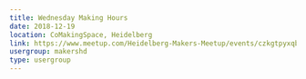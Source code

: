 ```yaml
---
title: Wednesday Making Hours
date: 2018-12-19
location: CoMakingSpace, Heidelberg
link: https://www.meetup.com/Heidelberg-Makers-Meetup/events/czkgtpyxqbzb/
usergroup: makershd
type: usergroup
---
```

